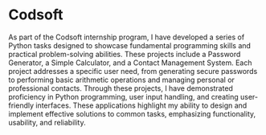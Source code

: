# Codsoft
As part of the Codsoft internship program, I have developed a series of Python tasks designed to showcase fundamental programming skills and practical problem-solving abilities. These projects include a Password Generator, a Simple Calculator, and a Contact Management System. Each project addresses a specific user need, from generating secure passwords to performing basic arithmetic operations and managing personal or professional contacts. Through these projects, I have demonstrated proficiency in Python programming, user input handling, and creating user-friendly interfaces. These applications highlight my ability to design and implement effective solutions to common tasks, emphasizing functionality, usability, and reliability.

